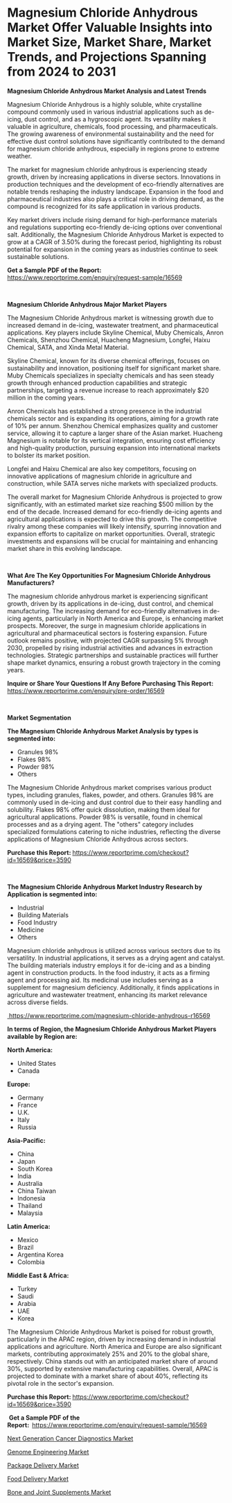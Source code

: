<p><h1>Magnesium Chloride Anhydrous Market Offer Valuable Insights into Market Size, Market Share, Market Trends, and Projections Spanning from 2024 to 2031</h1></p><p><strong>Magnesium Chloride Anhydrous Market Analysis and Latest Trends</strong></p>
<p><p>Magnesium Chloride Anhydrous is a highly soluble, white crystalline compound commonly used in various industrial applications such as de-icing, dust control, and as a hygroscopic agent. Its versatility makes it valuable in agriculture, chemicals, food processing, and pharmaceuticals. The growing awareness of environmental sustainability and the need for effective dust control solutions have significantly contributed to the demand for magnesium chloride anhydrous, especially in regions prone to extreme weather.</p><p>The market for magnesium chloride anhydrous is experiencing steady growth, driven by increasing applications in diverse sectors. Innovations in production techniques and the development of eco-friendly alternatives are notable trends reshaping the industry landscape. Expansion in the food and pharmaceutical industries also plays a critical role in driving demand, as the compound is recognized for its safe application in various products.</p><p>Key market drivers include rising demand for high-performance materials and regulations supporting eco-friendly de-icing options over conventional salt. Additionally, the Magnesium Chloride Anhydrous Market is expected to grow at a CAGR of 3.50% during the forecast period, highlighting its robust potential for expansion in the coming years as industries continue to seek sustainable solutions.</p></p>
<p><strong>Get a Sample PDF of the Report:&nbsp;</strong> <a href="https://www.reportprime.com/enquiry/request-sample/16569?utm_campaign=1860&utm_medium=2&utm_source=Github&utm_content=ia&utm_term=23112024&utm_id=magnesium-chloride-anhydrous">https://www.reportprime.com/enquiry/request-sample/16569</a></p>
<p>&nbsp;</p>
<p><strong>Magnesium Chloride Anhydrous Major Market Players</strong></p>
<p><p>The Magnesium Chloride Anhydrous market is witnessing growth due to increased demand in de-icing, wastewater treatment, and pharmaceutical applications. Key players include Skyline Chemical, Muby Chemicals, Anron Chemicals, Shenzhou Chemical, Huacheng Magnesium, Longfei, Haixu Chemical, SATA, and Xinda Metal Material.</p><p>Skyline Chemical, known for its diverse chemical offerings, focuses on sustainability and innovation, positioning itself for significant market share. Muby Chemicals specializes in specialty chemicals and has seen steady growth through enhanced production capabilities and strategic partnerships, targeting a revenue increase to reach approximately $20 million in the coming years.</p><p>Anron Chemicals has established a strong presence in the industrial chemicals sector and is expanding its operations, aiming for a growth rate of 10% per annum. Shenzhou Chemical emphasizes quality and customer service, allowing it to capture a larger share of the Asian market. Huacheng Magnesium is notable for its vertical integration, ensuring cost efficiency and high-quality production, pursuing expansion into international markets to bolster its market position.</p><p>Longfei and Haixu Chemical are also key competitors, focusing on innovative applications of magnesium chloride in agriculture and construction, while SATA serves niche markets with specialized products.</p><p>The overall market for Magnesium Chloride Anhydrous is projected to grow significantly, with an estimated market size reaching $500 million by the end of the decade. Increased demand for eco-friendly de-icing agents and agricultural applications is expected to drive this growth. The competitive rivalry among these companies will likely intensify, spurring innovation and expansion efforts to capitalize on market opportunities. Overall, strategic investments and expansions will be crucial for maintaining and enhancing market share in this evolving landscape.</p></p>
<p>&nbsp;</p>
<p><strong>What Are The Key Opportunities For Magnesium Chloride Anhydrous Manufacturers?</strong></p>
<p><p>The magnesium chloride anhydrous market is experiencing significant growth, driven by its applications in de-icing, dust control, and chemical manufacturing. The increasing demand for eco-friendly alternatives in de-icing agents, particularly in North America and Europe, is enhancing market prospects. Moreover, the surge in magnesium chloride applications in agricultural and pharmaceutical sectors is fostering expansion. Future outlook remains positive, with projected CAGR surpassing 5% through 2030, propelled by rising industrial activities and advances in extraction technologies. Strategic partnerships and sustainable practices will further shape market dynamics, ensuring a robust growth trajectory in the coming years.</p></p>
<p><strong>Inquire or Share Your Questions If Any Before Purchasing This Report:</strong> <a href="https://www.reportprime.com/enquiry/pre-order/16569?utm_campaign=1860&utm_medium=2&utm_source=Github&utm_content=ia&utm_term=23112024&utm_id=magnesium-chloride-anhydrous">https://www.reportprime.com/enquiry/pre-order/16569</a></p>
<p>&nbsp;</p>
<p><strong>Market Segmentation</strong></p>
<p><strong>The Magnesium Chloride Anhydrous Market Analysis by types is segmented into:</strong></p>
<p><ul><li>Granules 98%</li><li>Flakes 98%</li><li>Powder 98%</li><li>Others</li></ul></p>
<p><p>The Magnesium Chloride Anhydrous market comprises various product types, including granules, flakes, powder, and others. Granules 98% are commonly used in de-icing and dust control due to their easy handling and solubility. Flakes 98% offer quick dissolution, making them ideal for agricultural applications. Powder 98% is versatile, found in chemical processes and as a drying agent. The "others" category includes specialized formulations catering to niche industries, reflecting the diverse applications of Magnesium Chloride Anhydrous across sectors.</p></p>
<p><strong>Purchase this Report:&nbsp;</strong><a href="https://www.reportprime.com/checkout?id=16569&price=3590&utm_campaign=1860&utm_medium=2&utm_source=Github&utm_content=ia&utm_term=23112024&utm_id=magnesium-chloride-anhydrous">https://www.reportprime.com/checkout?id=16569&price=3590</a></p>
<p>&nbsp;</p>
<p><strong>The Magnesium Chloride Anhydrous Market Industry Research by Application is segmented into:</strong></p>
<p><ul><li>Industrial</li><li>Building Materials</li><li>Food Industry</li><li>Medicine</li><li>Others</li></ul></p>
<p><p>Magnesium chloride anhydrous is utilized across various sectors due to its versatility. In industrial applications, it serves as a drying agent and catalyst. The building materials industry employs it for de-icing and as a binding agent in construction products. In the food industry, it acts as a firming agent and processing aid. Its medicinal use includes serving as a supplement for magnesium deficiency. Additionally, it finds applications in agriculture and wastewater treatment, enhancing its market relevance across diverse fields.</p></p>
<p><a href="https://www.reportprime.com/magnesium-chloride-anhydrous-r16569?utm_campaign=1860&utm_medium=2&utm_source=Github&utm_content=ia&utm_term=23112024&utm_id=magnesium-chloride-anhydrous">&nbsp;https://www.reportprime.com/magnesium-chloride-anhydrous-r16569</a></p>
<p><strong>In terms of Region, the Magnesium Chloride Anhydrous Market Players available by Region are:</strong></p>
<p>
    <p> <strong> North America: </strong>
        <ul>
            <li>United States</li>
            <li>Canada</li>
        </ul>
        </p> 
    <p> <strong> Europe: </strong>
        <ul>
            <li>Germany</li>
            <li>France</li>
            <li>U.K.</li>
            <li>Italy</li>
            <li>Russia</li>
        </ul>
        </p> 
    <p> <strong> Asia-Pacific: </strong>
        <ul>
            <li>China</li>
            <li>Japan</li>
            <li>South Korea</li>
            <li>India</li>
            <li>Australia</li>
            <li>China Taiwan</li>
            <li>Indonesia</li>
            <li>Thailand</li>
            <li>Malaysia</li>
        </ul>
        </p> 
    <p> <strong> Latin America: </strong>
        <ul>
            <li>Mexico</li>
            <li>Brazil</li>
            <li>Argentina Korea</li>
            <li>Colombia</li>
        </ul>
        </p> 
    <p> <strong> Middle East & Africa: </strong>
        <ul>
            <li>Turkey</li>
            <li>Saudi</li>
            <li>Arabia</li>
            <li>UAE</li>
            <li>Korea</li>
        </ul>
    </p>
    </p>
<p><p>The Magnesium Chloride Anhydrous Market is poised for robust growth, particularly in the APAC region, driven by increasing demand in industrial applications and agriculture. North America and Europe are also significant markets, contributing approximately 25% and 20% to the global share, respectively. China stands out with an anticipated market share of around 30%, supported by extensive manufacturing capabilities. Overall, APAC is projected to dominate with a market share of about 40%, reflecting its pivotal role in the sector's expansion.</p></p>
<p><strong>Purchase this Report: </strong><a href="https://www.reportprime.com/checkout?id=16569&price=3590&utm_campaign=1860&utm_medium=2&utm_source=Github&utm_content=ia&utm_term=23112024&utm_id=magnesium-chloride-anhydrous">https://www.reportprime.com/checkout?id=16569&price=3590</a></p>
<p>&nbsp;<strong>Get a Sample PDF of the Report:&nbsp;&nbsp;</strong><a href="https://www.reportprime.com/enquiry/request-sample/16569?utm_campaign=1860&utm_medium=2&utm_source=Github&utm_content=ia&utm_term=23112024&utm_id=magnesium-chloride-anhydrous">https://www.reportprime.com/enquiry/request-sample/16569</a></p>
<p><strong></strong></p>
<p><p><a href="https://www.linkedin.com/pulse/next-generation-cancer-diagnostics-industry-report-examines-irqlc?utm_campaign=1860&utm_medium=2&utm_source=Github&utm_content=ia&utm_term=23112024&utm_id=magnesium-chloride-anhydrous">Next Generation Cancer Diagnostics Market</a></p><p><a href="https://www.linkedin.com/pulse/expanding-global-genome-engineering-market-future-growth-projections-jkrbc?utm_campaign=1860&utm_medium=2&utm_source=Github&utm_content=ia&utm_term=23112024&utm_id=magnesium-chloride-anhydrous">Genome Engineering Market</a></p><p><a href="https://issuu.com/reportprime-2/docs/package-delivery-market-size-2030.p_845f0e2605ef1e?utm_campaign=1860&utm_medium=2&utm_source=Github&utm_content=ia&utm_term=23112024&utm_id=magnesium-chloride-anhydrous">Package Delivery Market</a></p><p><a href="https://issuu.com/reportprime-2/docs/food-delivery-market-size-2030.pptx_d4a2483c410524?utm_campaign=1860&utm_medium=2&utm_source=Github&utm_content=ia&utm_term=23112024&utm_id=magnesium-chloride-anhydrous">Food Delivery Market</a></p><p><a href="https://www.linkedin.com/pulse/industry-growth-potential-bone-joint-supplements-market-forecasted-wxx0f?utm_campaign=1860&utm_medium=2&utm_source=Github&utm_content=ia&utm_term=23112024&utm_id=magnesium-chloride-anhydrous">Bone and Joint Supplements Market</a></p></p>